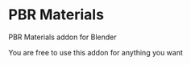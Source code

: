 # PBR Materials
PBR Materials addon for Blender

You are free to use this addon for anything you want
